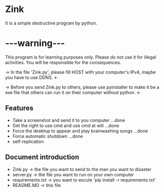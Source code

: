 # Zink

It is a simple destructive program by python.
# ---warning---

This program is for learning purposes only. Please do not use it for illegal activities. You will be responsible for the consequences.

-> In the file 'Zink.py', please fill HOST with your computer's IPv4, maybe you have to use DDNS. <-

-> Before you send Zink.py to others, please use pyinstaller to make it be a exe file that others can run it on their computer without python. <-


## Features
  - Take a screenshot and send it to you computer ...done
  - Get the right to use cmd and use cmd at will ...done
  - Force the desktop to appear and play brainwashing songs ...done
  - Force automatic shutdown ...done
  - self-replication

## Document introduction
  - Zink.py -> the file you want to send to the man you want to disaster
  - server.py -> the file you want to run on your own computer
  - requirements.txt -> you want to excute 'pip install -r requirements.txt'
  - README.MD -> this file
